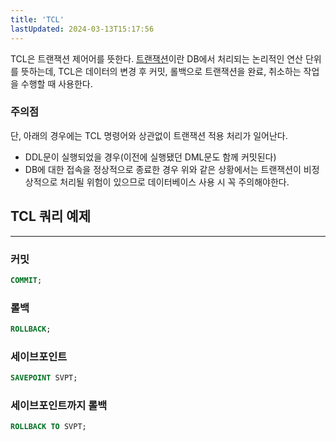 ```yaml
---
title: 'TCL'
lastUpdated: 2024-03-13T15:17:56
---
```

<p>
TCL은 트랜잭션 제어어를 뜻한다. <a href="/DB/DB/트랜잭션.md">트랜잭션</a>이란 DB에서 처리되는 논리적인 연산 단위를 뜻하는데, TCL은 데이터의 변경 후 커밋, 롤백으로 트랜잭션을 완료, 취소하는 작업을 수행할 때 사용한다.
</p>

### 주의점
단, 아래의 경우에는 TCL 명령어와 상관없이 트랜잭션 적용 처리가 일어난다.
- DDL문이 실행되었을 경우(이전에 실행됐던 DML문도 함께 커밋된다)
- DB에 대한 접속을 정상적으로 종료한 경우
위와 같은 상황에서는 트랜잭션이 비정상적으로 처리될 위험이 있으므로 데이터베이스 사용 시 꼭 주의해야한다. 

## TCL 쿼리 예제
---
### 커밋
```sql
COMMIT;
```
### 롤백
```sql
ROLLBACK;
```
### 세이브포인트
```sql
SAVEPOINT SVPT;
```
### 세이브포인트까지 롤백
```sql
ROLLBACK TO SVPT;
```